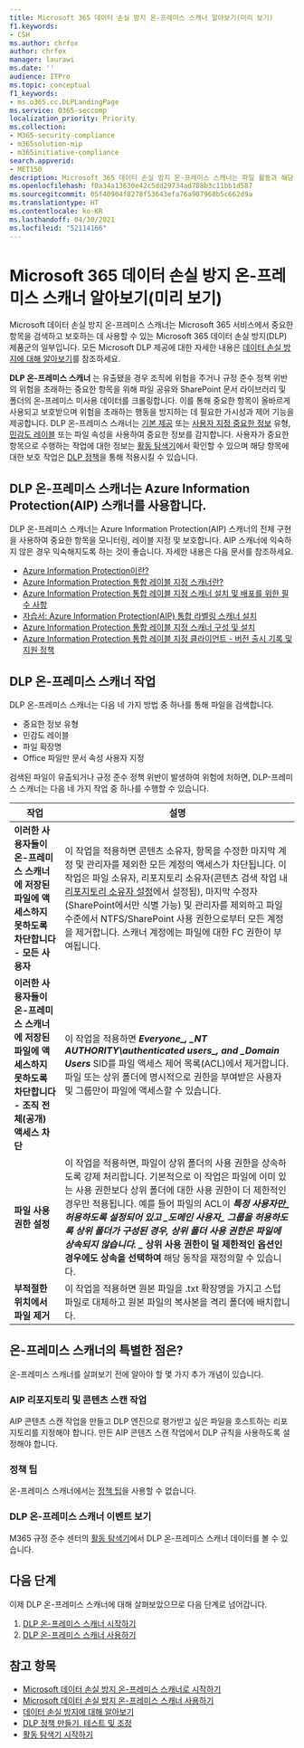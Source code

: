 ```yaml
---
title: Microsoft 365 데이터 손실 방지 온-프레미스 스캐너 알아보기(미리 보기)
f1.keywords:
- CSH
ms.author: chrfox
author: chrfox
manager: laurawi
ms.date: ''
audience: ITPro
ms.topic: conceptual
f1_keywords:
- ms.o365.cc.DLPLandingPage
ms.service: O365-seccomp
localization_priority: Priority
ms.collection:
- M365-security-compliance
- m365solution-mip
- m365initiative-compliance
search.appverid:
- MET150
description: Microsoft 365 데이터 손실 방지 온-프레미스 스캐너는 파일 활동과 해당 파일에 대한 보호 작업 모니터링을 온-프레미스 파일 공유와 SharePoint 폴더 및 문서 라이브러리로 확대시킵니다. 파일은 AIP(정보 보호) 스캐너로 스캔되어 보호됩니다.
ms.openlocfilehash: f0a34a13630e42c5dd29734ad708b3c11bb1d587
ms.sourcegitcommit: 05f40904f8278f53643efa76a907968b5c662d9a
ms.translationtype: HT
ms.contentlocale: ko-KR
ms.lasthandoff: 04/30/2021
ms.locfileid: "52114166"
---
```

# <a name="learn-about-the-microsoft-365-data-loss-prevention-on-premises-scanner-preview"></a>Microsoft 365 데이터 손실 방지 온-프레미스 스캐너 알아보기(미리 보기)

Microsoft 데이터 손실 방지 온-프레미스 스캐너는 Microsoft 365 서비스에서 중요한 항목을 검색하고 보호하는 데 사용할 수 있는 Microsoft 365 데이터 손실 방지(DLP) 제품군의 일부입니다. 모든 Microsoft DLP 제공에 대한 자세한 내용은 [데이터 손실 방지에 대해 알아보기](dlp-learn-about-dlp.md)를 참조하세요.

**DLP 온-프레미스 스캐너** 는 유출됐을 경우 조직에 위험을 주거나 규정 준수 정책 위반의 위험을 초래하는 중요한 항목을 위해 파일 공유와 SharePoint 문서 라이브러리 및 폴더의 온-프레미스 미사용 데이터를 크롤링합니다. 이를 통해 중요한 항목이 올바르게 사용되고 보호받으며 위험을 초래하는 행동을 방지하는 데 필요한 가시성과 제어 기능을 제공합니다. DLP 온-프레미스 스캐너는 [기본 제공](sensitive-information-type-entity-definitions.md) 또는 [사용자 지정 중요한 정보](create-a-custom-sensitive-information-type.md) 유형, [민감도 레이블](sensitivity-labels.md) 또는 파일 속성을 사용하여 중요한 정보를 감지합니다. 사용자가 중요한 항목으로 수행하는 작업에 대한 정보는 [활동 탐색기](data-classification-activity-explorer.md)에서 확인할 수 있으며 해당 항목에 대한 보호 작업은 [DLP 정책](create-test-tune-dlp-policy.md)을 통해 적용시킬 수 있습니다.

## <a name="the-dlp-on-premises-scanner-relies-on-azure-information-protection-scanner"></a>DLP 온-프레미스 스캐너는 Azure Information Protection(AIP) 스캐너를 사용합니다.

DLP 온-프레미스 스캐너는 Azure Information Protection(AIP) 스캐너의 전체 구현을 사용하여 중요한 항목을 모니터링, 레이블 지정 및 보호합니다. AIP 스캐너에 익숙하지 않은 경우 익숙해지도록 하는 것이 좋습니다. 자세한 내용은 다음 문서를 참조하세요.

- [Azure Information Protection이란?](/azure/information-protection/what-is-information-protection)
- [Azure Information Protection 통합 레이블 지정 스캐너란?](/azure/information-protection/deploy-aip-scanner)
- [Azure Information Protection 통합 레이블 지정 스캐너 설치 및 배포를 위한 필수 사항](/azure/information-protection/deploy-aip-scanner-prereqs)
- [자습서: Azure Information Protection(AIP) 통합 라벨링 스캐너 설치](/azure/information-protection/tutorial-install-scanner)
- [Azure Information Protection 통합 레이블 지정 스캐너 구성 및 설치](/azure/information-protection/deploy-aip-scanner-configure-install)
- [Azure Information Protection 통합 레이블 지정 클라이언트 - 버전 출시 기록 및 지원 정책](/azure/information-protection/rms-client/unifiedlabelingclient-version-release-history)

## <a name="dlp-on-premises-scanner-actions"></a>DLP 온-프레미스 스캐너 작업

DLP 온-프레미스 스캐너는 다음 네 가지 방법 중 하나를 통해 파일을 검색합니다.

- 중요한 정보 유형
- 민감도 레이블
- 파일 확장명
- Office 파일만 문서 속성 사용자 지정 

검색된 파일이 유출되거나 규정 준수 정책 위반이 발생하여 위험에 처하면, DLP-프레미스 스캐너는 다음 네 가지 작업 중 하나를 수행할 수 있습니다.

|작업 |설명  |
|---------|---------|
|**이러한 사용자들이 온-프레미스 스캐너에 저장된 파일에 액세스하지 못하도록 차단합니다 - 모든 사용자** | 이 작업을 적용하면 콘텐츠 소유자, 항목을 수정한 마지막 계정 및 관리자를 제외한 모든 계정의 액세스가 차단됩니다. 이 작업은 파일 소유자, 리포지토리 소유자(콘텐츠 검색 작업 내 [리포지토리 소유자 설정](/azure/information-protection/deploy-aip-scanner-configure-install#use-a-data-loss-prevention-dlp-policy-public-preview)에서 설정됨), 마지막 수정자(SharePoint에서만 식별 가능) 및 관리자를 제외하고 파일 수준에서 NTFS/SharePoint 사용 권한으로부터 모든 계정을 제거합니다. 스캐너 계정에는 파일에 대한 FC 권한이 부여됩니다.|
|**이러한 사용자들이 온-프레미스 스캐너에 저장된 파일에 액세스하지 못하도록 차단합니다 - 조직 전체(공개) 액세스 차단**    |이 작업을 적용하면 **_Everyone_*_, _*_NT AUTHORITY\authenticated users_*_, and _*_Domain Users_** SID를 파일 액세스 제어 목록(ACL)에서 제거합니다. 파일 또는 상위 폴더에 명시적으로 권한을 부여받은 사용자 및 그룹만이 파일에 액세스할 수 있습니다.|
|**파일 사용 권한 설정**|이 작업을 적용하면, 파일이 상위 폴더의 사용 권한을 상속하도록 강제 처리합니다. 기본적으로 이 작업은 파일에 이미 있는 사용 권한보다 상위 폴더에 대한 사용 권한이 더 제한적인 경우만 적용됩니다. 예를 들어 파일의 ACL이 **_특정 사용자_*만_ 허용하도록 설정되어 있고 _*_도메인 사용자_*_ 그룹을 허용하도록 상위 폴더가 구성된 경우, 상위 폴더 사용 권한은 파일에 상속되지 않습니다. _* 상위 사용 권한이 덜 제한적인 옵션인 경우에도 상속을 선택하여** 해당 동작을 재정의할 수 있습니다.|
|**부적절한 위치에서 파일 제거**|이 작업을 적용하면 원본 파일을 .txt 확장명을 가지고 스텁 파일로 대체하고 원본 파일의 복사본을 격리 폴더에 배치합니다. 

## <a name="whats-different-in-the-on-premises-scanner"></a>온-프레미스 스캐너의 특별한 점은?

온-프레미스 스캐너를 살펴보기 전에 알아야 할 몇 가지 추가 개념이 있습니다.

### <a name="aip-repositories-and-content-scan-jobs"></a>AIP 리포지토리 및 콘텐츠 스캔 작업

AIP 콘텐츠 스캔 작업을 만들고 DLP 엔진으로 평가받고 싶은 파일을 호스트하는 리포지토리를 지정해야 합니다. 만든 AIP 콘텐츠 스캔 작업에서 DLP 규칙을 사용하도록 설정해야 합니다.

### <a name="policy-tips"></a>정책 팁

온-프레미스 스캐너에서는 [정책 팁](use-notifications-and-policy-tips.md)을 사용할 수 없습니다.


### <a name="viewing-dlp-on-premises-scanner-events"></a>DLP 온-프레미스 스캐너 이벤트 보기

M365 규정 준수 센터의 [활동 탐색기](data-classification-activity-explorer.md)에서 DLP 온-프레미스 스캐너 데이터를 볼 수 있습니다. 

## <a name="next-steps"></a>다음 단계

이제 DLP 온-프레미스 스캐너에 대해 살펴보았으므로 다음 단계로 넘어갑니다.

1. [DLP 온-프레미스 스캐너 시작하기](dlp-on-premises-scanner-get-started.md)
2. [DLP 온-프레미스 스캐너 사용하기](dlp-on-premises-scanner-use.md)

## <a name="see-also"></a>참고 항목

- [Microsoft 데이터 손실 방지 온-프레미스 스캐너로 시작하기](dlp-on-premises-scanner-get-started.md)
- [Microsoft 데이터 손실 방지 온-프레미스 스캐너 사용하기](dlp-on-premises-scanner-use.md)
- [데이터 손실 방지에 대해 알아보기](dlp-learn-about-dlp.md)
- [DLP 정책 만들기, 테스트 및 조정](create-test-tune-dlp-policy.md)
- [활동 탐색기 시작하기](data-classification-activity-explorer.md)